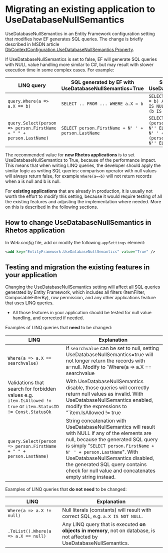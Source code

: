# Migrating an existing application to UseDatabaseNullSemantics

UseDatabaseNullSemantics in an Entity Framework configuration setting that modifies how EF
generates SQL queries.
The change is briefly described in MSDN article
[DbContextConfiguration.UseDatabaseNullSemantics Property](https://docs.microsoft.com/en-us/dotnet/api/system.data.entity.infrastructure.dbcontextconfiguration.usedatabasenullsemantics?view=entity-framework-6.2.0).

If UseDatabaseNullSemantics is set to false,
EF will generate SQL queries with NULL value handling more similar to C#,
but may result with slower execution time in some complex cases. For example:

| LINQ query | SQL generated by EF with UseDatabaseNullSemantics=True | SQL generated by EF with UseDatabaseNullSemantics=False |
| --- | --- | --- |
| `query.Where(a => a.X == b)` | `SELECT .. FROM ... WHERE a.X = b` | `SELECT .. FROM ... WHERE (((a.X = b) AND (NOT (a.X IS NULL OR b IS NULL))) OR ((a.X IS NULL) AND (b IS NULL)))`
| `query.Select(person => person.FirstName + " " + person.LastName)` | `SELECT person.FirstName + N' ' + person.LastName` | `SELECT CASE WHEN (person.FirstName IS NULL) THEN N'' ELSE person.FirstName END + N' ' + CASE WHEN (person.LastName IS NULL) THEN N'' ELSE person.LastName END`

The recommended value for **new Rhetos applications** is to set UseDatabaseNullSemantics to True,
because of the performance impact. This means that when writing LINQ queries, the developer
should apply the similar logic as writing SQL queries: comparison operator with null values will always
return false, for example `Where(a==b)` will not return records when a is null and b is null.

For **existing applications** that are already in production, it is usually not worth the effort
to modify this setting, because it would require testing of all the existing features
and adjusting the implementation where needed. More on this is described in the following sections.

## How to change UseDatabaseNullSemantics in Rhetos application

In *Web.config* file, add or modify the following `appSettings` element:

```xml
<add key="EntityFramework.UseDatabaseNullSemantics" value="True" />
```

## Testing and migration the existing features in your application

Changing the UseDatabaseNullSemantics setting will affect all SQL queries generated by Entity Framework,
which includes all filters (ItemFilter, ComposableFilterBy), row permission,
and any other applications feature that uses LINQ queries.

* All those features in your application should be tested for null value handling, and corrected if needed.

Examples of LINQ queries that **need** to be changed:

| LINQ | Explanation |
| --- | --- |
| `Where(a => a.X == searchvalue)` | If `searchvalue` can be set to null, setting UseDatabaseNullSemantics=true will not longer return the records with a=null. Modify to `Where(a => a.X == searchvalue || a.X == null && searchvalue == null)` if you need to read the null values.
| Validations that search for forbidden values e.g. `item.IsAllowed != true` or `item.StatusID != Const.StatusOk` | With UseDatabaseNullSemantics disable, those queries will correctly return null values as invalid. With UseDatabaseNullSemantics enabled, modify the expressions to "`item.IsAllowed != true || item.IsAllowed == null`", or "`item.StatusID != Const.StatusOk || item.StatusID == null`".
| `query.Select(person => person.FirstName + " " + person.LastName)` | String concatenation with UseDatabaseNullSemantics will result with NULL if any of the elements are null, because the generated SQL query is simply "`SELECT person.FirstName + N' ' + person.LastName`". With UseDatabaseNullSemantics disabled, the generated SQL query contains check for null value and concatenates empty string instead.

Examples of LINQ queries that **do not need** to be changed:

| LINQ | Explanation |
| --- | --- |
| `Where(a => a.X != null)` | Null literals (constants) will result with correct SQL, e.g. `a.X IS NOT NULL`.
| `.ToList().Where(a => a.X == null)` | Any LINQ query that is executed **on objects in memory**, not on database, is not affected by UseDatabaseNullSemantics.
